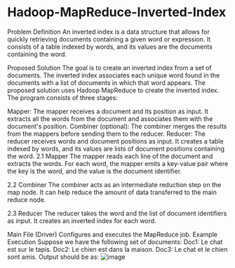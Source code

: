 # Hadoop-MapReduce-Inverted-Index
Problem Definition
An inverted index is a data structure that allows for quickly retrieving documents containing a given word or expression. It consists of a table indexed by words, and its values are the documents containing the word.

Proposed Solution
The goal is to create an inverted index from a set of documents. The inverted index associates each unique word found in the documents with a list of documents in which that word appears. The proposed solution uses Hadoop MapReduce to create the inverted index. The program consists of three stages:

Mapper: The mapper receives a document and its position as input. It extracts all the words from the document and associates them with the document's position.
Combiner (optional): The combiner merges the results from the mappers before sending them to the reducer.
Reducer: The reducer receives words and document positions as input. It creates a table indexed by words, and its values are lists of document positions containing the word.
2.1 Mapper
The mapper reads each line of the document and extracts the words. For each word, the mapper emits a key-value pair where the key is the word, and the value is the document identifier.

2.2 Combiner
The combiner acts as an intermediate reduction step on the map node. It can help reduce the amount of data transferred to the main reduce node.

2.3 Reducer
The reducer takes the word and the list of document identifiers as input. It creates an inverted index for each word.

Main File (Driver)
Configures and executes the MapReduce job.
Example Execution
Suppose we have the following set of documents:
Doc1: Le chat est sur le tapis.
Doc2: Le chien est dans la maison.
Doc3: Le chat et le chien sont amis.
Output should be as: 
![image](https://github.com/smdbi/Hadoop-MapReduce-Inverted-Index/assets/67858472/f01258a2-6b2b-4484-8a85-0929cd98e01b)
